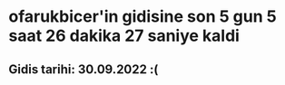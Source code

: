 # ofarukbicer'in gidisine son 5 gun 5 saat 26 dakika 27 saniye kaldi

## Gidis tarihi: 30.09.2022 :(